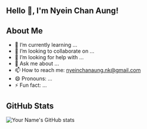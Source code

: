 ## Hello 👋, I'm Nyein Chan Aung!

## About Me
- 🌱 I’m currently learning ...
- 👯 I’m looking to collaborate on ...
- 🤔 I’m looking for help with ...
- 💬 Ask me about ...
- 📫 How to reach me: [nyeinchanaung.nk@gmail.com](mailto:nyeinchanaung.nk@gmail.com)
- 😄 Pronouns: ...
- ⚡ Fun fact: ...

## GitHub Stats
![Your Name's GitHub stats](https://github-readme-stats.vercel.app/api?username=NyeinChanAungNCA&show_icons=true&theme=radical)


<!--
**NyeinChanAungNCA/NyeinChanAungNCA** is a ✨ _special_ ✨ repository because its `README.md` (this file) appears on your GitHub profile.

Here are some ideas to get you started:

- 🔭 I’m currently working on ...
- 🌱 I’m currently learning ...
- 👯 I’m looking to collaborate on ...
- 🤔 I’m looking for help with ...
- 💬 Ask me about ...
- 📫 How to reach me: ...
- 😄 Pronouns: ...
- ⚡ Fun fact: ...
-->
